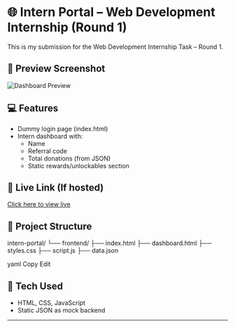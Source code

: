 # 🌐 Intern Portal – Web Development Internship (Round 1)

This is my submission for the Web Development Internship Task – Round 1.

## 📸 Preview Screenshot

![Dashboard Preview](screenshots/dashboard.png
)

## 💻 Features
- Dummy login page (index.html)
- Intern dashboard with:
  - Name
  - Referral code
  - Total donations (from JSON)
  - Static rewards/unlockables section

## 🔗 Live Link (If hosted)
[Click here to view live](https://frolicking-salmiakki-9afda5.netlify.app/)

## 📁 Project Structure
intern-portal/
└── frontend/
├── index.html
├── dashboard.html
├── styles.css
├── script.js
├── data.json

yaml
Copy
Edit

## 🚀 Tech Used
- HTML, CSS, JavaScript
- Static JSON as mock backend

---
